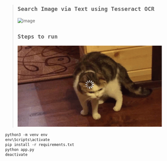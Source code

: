 >## `Search Image via Text using Tesseract OCR`
>
>![image](https://github.com/imvickykumar999/Tesseract-Image-Search/assets/50515418/a8f13c27-4b8c-4eec-824c-0a8adbfd9cb3)
>
>## `Steps to run`
>
>![cat load](https://github.com/imvickykumar999/Tesseract-Image-Search/blob/main/static/loading-cat.gif?raw=true)

    python3 -m venv env
    env\Scripts\activate
    pip install -r requirements.txt
    python app.py
    deactivate
